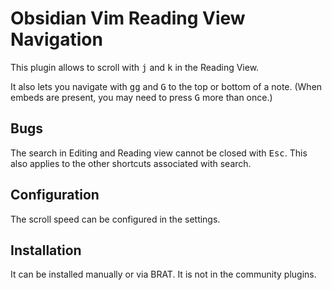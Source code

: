 # Obsidian Vim Reading View Navigation

This plugin allows to scroll with <kbd>j</kbd> and <kbd>k</kbd> in the Reading View.

It also lets you navigate with <kbd>gg</kbd> and <kbd>G</kbd> to the top or bottom of a note. (When embeds are present, you may need to press <kbd>G</kbd> more than once.)

## Bugs

The search in Editing and Reading view cannot be closed with <kbd>Esc</kbd>. This also applies to the other shortcuts associated with search. 

## Configuration

The scroll speed can be configured in the settings.

## Installation

It can be installed manually or via BRAT. It is not in the community plugins.
